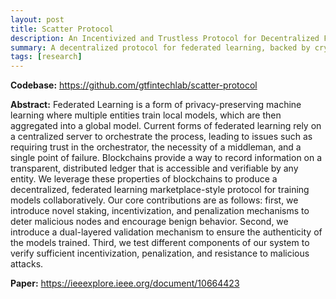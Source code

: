 ```yaml
---
layout: post
title: Scatter Protocol
description: An Incentivized and Trustless Protocol for Decentralized Federated Learning 
summary: A decentralized protocol for federated learning, backed by cryptocurrency
tags: [research]
---
```


<b>Codebase:</b> <a href="https://github.com/gtfintechlab/scatter-protocol">https://github.com/gtfintechlab/scatter-protocol</a>

<b>Abstract:</b> Federated Learning is a form of privacy-preserving machine learning where multiple entities train local models, which are then aggregated into a global model. Current forms of federated learning rely on a centralized server to orchestrate the process, leading to issues such as requiring trust in the orchestrator, the necessity of a middleman, and a single point of failure. Blockchains provide a way to record information on a transparent, distributed ledger that is accessible and verifiable by any entity. We leverage these properties of blockchains to produce a decentralized, federated learning marketplace-style protocol for training models collaboratively. Our core contributions are as follows: first, we introduce novel staking, incentivization, and penalization mechanisms to deter malicious nodes and encourage benign behavior. Second, we introduce a dual-layered validation mechanism to ensure the authenticity of the models trained. Third, we test different components of our system to verify sufficient incentivization, penalization, and resistance to malicious attacks.

<b>Paper:</b> <a href="https://ieeexplore.ieee.org/document/10664423">https://ieeexplore.ieee.org/document/10664423</a> 